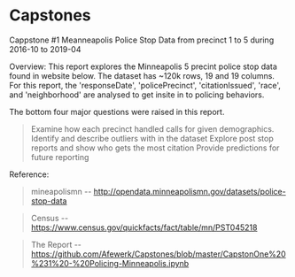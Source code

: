
# Capstones 
Cappstone #1 Meanneapolis Police Stop Data from precinct 1 to 5 during 2016-10 to 2019-04

Overview: This report explores the Minneapolis 5 precint police stop data found in website below. The dataset has ~120k rows, 19 and 19 columns. For this report, the 'responseDate', 'policePrecinct', 'citationIssued', 'race', and 'neighborhood' are analysed to get insite in to policing behaviors. 

The bottom four major questions were raised in this report.

  > Examine how each precinct handled calls for given demographics.
  > Identify and describe outliers with in the dataset
  > Explore post stop reports and show who gets the most citation
  > Provide predictions for future reporting
  
  
  Reference: 
  
  > mineapolismn -- http://opendata.minneapolismn.gov/datasets/police-stop-data
  
  > Census --  https://www.census.gov/quickfacts/fact/table/mn/PST045218

  > The Report -- https://github.com/Afewerk/Capstones/blob/master/CapstonOne%20%231%20-%20Policing-Minneapolis.ipynb
